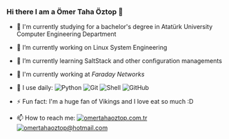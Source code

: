 ### Hi there I am a Ömer Taha Öztop 👋

- 🔬 I'm currently studying for a bachelor's degree in Atatürk University Computer Engineering Department

- 🔭 I’m currently working on Linux System Engineering
- 🌱 I’m currently learning SaltStack and other configuration managements
- 🏢 I'm currently working at *Faraday Networks*
- 🚀 I use daily:
  ![Python](https://img.shields.io/badge/-Python-8fcfd1?style=plastic&logo=Python)
  ![Git](https://img.shields.io/badge/-Git-black?style=plastic&logo=git)
  ![Shell](https://img.shields.io/badge/-Shell-blasck?style=plastic&logo=Shell)
  ![GitHub](https://img.shields.io/badge/-GitHub-181717?style=plastic&logo=github)
  
- ⚡️ Fun fact: I'm a huge fan of Vikings and I love eat so much :D
 
  

- 📫 How to reach me:
 [![omertahaoztop.com.tr](https://img.shields.io/badge/omertahaoztop.com.tr-%25100-green
)](https://www.omertahaoztop.com.tr/)
 [![omertahaoztop@hotmail.com](https://img.shields.io/static/v1?label=omertahaoztop@hotmail.com&message=%20&color=red&logo=gmail&style=flat-square&logoColor=white)](mailto:omertahaoztop@hotmail.com)

